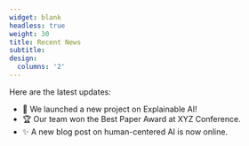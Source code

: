 ```yaml
---
widget: blank
headless: true
weight: 30
title: Recent News
subtitle:
design:
  columns: '2'
---
```


Here are the latest updates:

- 📢 We launched a new project on Explainable AI!
- 🏆 Our team won the Best Paper Award at XYZ Conference.
- ✨ A new blog post on human-centered AI is now online.
